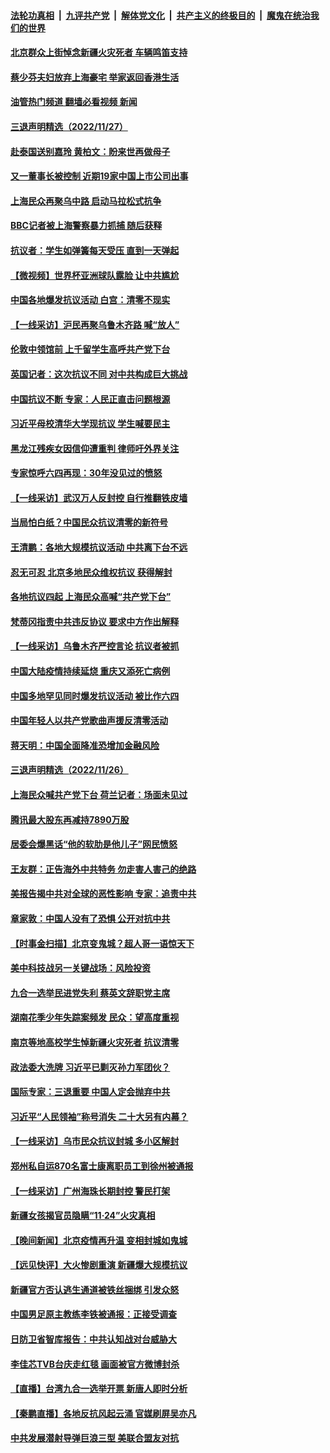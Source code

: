 ####  [法轮功真相](../../../../basic/blob/master/README.md?t=11281231) &nbsp;|&nbsp; [九评共产党](../../../../9ping.md/blob/master/README.md?t=11281231) &nbsp;|&nbsp; [解体党文化](../../../../jtdwh.md/blob/master/README.md?t=11281231)  &nbsp;|&nbsp; [共产主义的终极目的](../../../../gczydzjmd.md/blob/master/README.md?t=11281231) &nbsp;|&nbsp; [魔鬼在统治我们的世界](../../../../mgztzwmdsj.md/blob/master/README.md?t=11281231) 

#### [北京群众上街悼念新疆火灾死者 车辆鸣笛支持](../pages/nsc413/n13874294.md?t=11281231) 

#### [蔡少芬夫妇放弃上海豪宅 举家返回香港生活](../pages/nsc413/n13874270.md?t=11281231) 

#### [油管热门频道 翻墙必看视频 新闻](http://129.146.143.75:81/youtube.html?11281231)

#### [三退声明精选（2022/11/27）](../pages/nsc413/n13874336.md?t=11281231) 

#### [赴泰国送别嘉玲 黄柏文：盼来世再做母子](../pages/nsc413/n13874221.md?t=11281231) 

#### [又一董事长被控制 近期19家中国上市公司出事](../pages/nsc413/n13874243.md?t=11281231) 

#### [上海民众再聚乌中路 启动马拉松式抗争](../pages/nsc413/n13874232.md?t=11281231) 

#### [BBC记者被上海警察暴力抓捕 随后获释](../pages/nsc413/n13874265.md?t=11281231) 

#### [抗议者：学生如弹簧每天受压 直到一天弹起](../pages/nsc413/n13874234.md?t=11281231) 

#### [【微视频】世界杯亚洲球队露脸 让中共尴尬](../pages/nsc413/n13873919.md?t=11281231) 

#### [中国各地爆发抗议活动 白宫：清零不现实](../pages/nsc413/n13874216.md?t=11281231) 

#### [【一线采访】沪民再聚乌鲁木齐路 喊“放人”](../pages/nsc413/n13874180.md?t=11281231) 

#### [伦敦中领馆前 上千留学生高呼共产党下台](../pages/nsc413/n13874202.md?t=11281231) 

#### [英国记者：这次抗议不同 对中共构成巨大挑战](../pages/nsc413/n13874184.md?t=11281231) 

#### [中国抗议不断 专家：人民正直击问题根源](../pages/nsc413/n13874135.md?t=11281231) 

#### [习近平母校清华大学现抗议 学生喊要民主](../pages/nsc413/n13874065.md?t=11281231) 

#### [黑龙江残疾女因信仰遭重判 律师吁外界关注](../pages/nsc413/n13874070.md?t=11281231) 

#### [专家惊呼六四再现：30年没见过的愤怒](../pages/nsc413/n13874138.md?t=11281231) 

#### [【一线采访】武汉万人反封控 自行推翻铁皮墙](../pages/nsc413/n13874137.md?t=11281231) 

#### [当局怕白纸？中国民众抗议清零的新符号](../pages/nsc413/n13874102.md?t=11281231) 

#### [王清鹏：各地大规模抗议活动 中共离下台不远](../pages/nsc413/n13874071.md?t=11281231) 

#### [忍无可忍 北京多地民众维权抗议 获得解封](../pages/nsc413/n13874008.md?t=11281231) 

#### [各地抗议四起 上海民众高喊“共产党下台”](../pages/nsc413/n13873869.md?t=11281231) 

#### [梵蒂冈指责中共违反协议 要求中方作出解释](../pages/nsc413/n13873798.md?t=11281231) 

#### [【一线采访】乌鲁木齐严控言论 抗议者被抓](../pages/nsc413/n13873962.md?t=11281231) 

#### [中国大陆疫情持续延烧 重庆又添死亡病例](../pages/nsc413/n13873998.md?t=11281231) 

#### [中国多地罕见同时爆发抗议活动 被比作六四](../pages/nsc413/n13873957.md?t=11281231) 


#### [中国年轻人以共产党歌曲声援反清零活动](../pages/nsc413/n13873922.md?t=11281231) 

#### [蒋天明：中国全面降准恐增加金融风险](../pages/nsc413/n13873868.md?t=11281231) 

#### [三退声明精选（2022/11/26）](../pages/nsc413/n13874318.md?t=11281231) 

#### [上海民众喊共产党下台 荷兰记者：场面未见过](../pages/nsc413/n13873853.md?t=11281231) 

#### [腾讯最大股东再减持7890万股](../pages/nsc413/n13873820.md?t=11281231) 

#### [居委会爆黑话“他的软肋是他儿子”网民愤怒](../pages/nsc413/n13873827.md?t=11281231) 

#### [王友群：正告海外中共特务 勿走害人害己的绝路](../pages/nsc413/n13873818.md?t=11281231) 

#### [美报告揭中共对全球的恶性影响 专家：追责中共](../pages/nsc413/n13873786.md?t=11281231) 

#### [章家敦：中国人没有了恐惧 公开对抗中共](../pages/nsc413/n13873814.md?t=11281231) 

#### [【时事金扫描】北京变鬼城？超人哥一语惊天下](../pages/nsc413/n13873715.md?t=11281231) 

#### [美中科技战另一关键战场：风险投资](../pages/nsc413/n13873321.md?t=11281231) 

#### [九合一选举民进党失利 蔡英文辞职党主席](../pages/nsc413/n13873788.md?t=11281231) 

#### [湖南花季少年失踪案频发 民众：望高度重视](../pages/nsc413/n13872973.md?t=11281231) 

#### [南京等地高校学生悼新疆火灾死者 抗议清零](../pages/nsc413/n13873707.md?t=11281231) 

#### [政法委大洗牌 习近平已剿灭孙力军团伙？](../pages/nsc413/n13873660.md?t=11281231) 

#### [国际专家：三退重要 中国人定会抛弃中共](../pages/nsc413/n13873286.md?t=11281231) 

#### [习近平“人民领袖”称号消失 二十大另有内幕？](../pages/nsc413/n13873376.md?t=11281231) 

#### [【一线采访】乌市民众抗议封城 多小区解封](../pages/nsc413/n13873574.md?t=11281231) 

#### [郑州私自运870名富士康离职员工到徐州被通报](../pages/nsc413/n13873569.md?t=11281231) 

#### [【一线采访】广州海珠长期封控 警民打架](../pages/nsc413/n13873499.md?t=11281231) 

#### [新疆女孩揭官员隐瞒“11·24”火灾真相](../pages/nsc413/n13873509.md?t=11281231) 

#### [【晚间新闻】北京疫情再升温 变相封城如鬼城](../pages/nsc413/n13873490.md?t=11281231) 




#### [【远见快评】大火惨剧重演 新疆爆大规模抗议](../pages/nsc413/n13873301.md?t=11281231) 

#### [新疆官方否认逃生通道被铁丝捆绑 引发众怒](../pages/nsc413/n13873325.md?t=11281231) 

#### [中国男足原主教练李铁被通报：正接受调查](../pages/nsc413/n13873381.md?t=11281231) 

#### [日防卫省智库报告：中共认知战对台威胁大](../pages/nsc413/n13873353.md?t=11281231) 

#### [李佳芯TVB台庆走红毯 画面被官方微博封杀](../pages/nsc413/n13873268.md?t=11281231) 

#### [【直播】台湾九合一选举开票 新唐人即时分析](../pages/nsc413/n13873331.md?t=11281231) 

#### [【秦鹏直播】各地反抗风起云涌 官媒刷屏吴亦凡](../pages/nsc413/n13873296.md?t=11281231) 

#### [中共发展潜射导弹巨浪三型 美联合盟友对抗](../pages/nsc413/n13873291.md?t=11281231) 

<img src='http://gfw-breaker.win/goodnews/indexes/nsc413.md' width='0px' height='0px'/>

